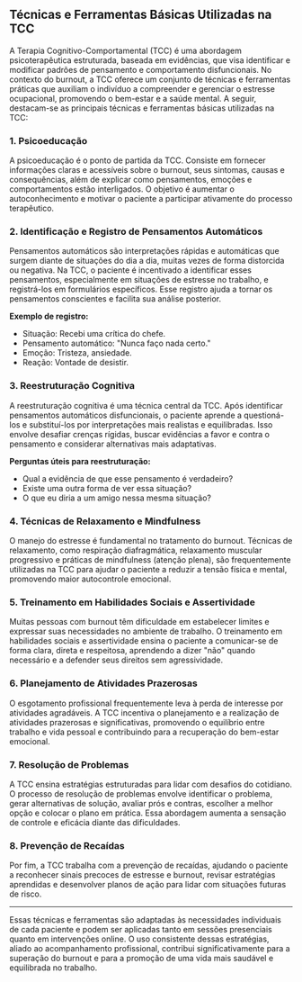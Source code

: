
## Técnicas e Ferramentas Básicas Utilizadas na TCC

A Terapia Cognitivo-Comportamental (TCC) é uma abordagem psicoterapêutica estruturada, baseada em evidências, que visa identificar e modificar padrões de pensamento e comportamento disfuncionais. No contexto do burnout, a TCC oferece um conjunto de técnicas e ferramentas práticas que auxiliam o indivíduo a compreender e gerenciar o estresse ocupacional, promovendo o bem-estar e a saúde mental. A seguir, destacam-se as principais técnicas e ferramentas básicas utilizadas na TCC:

### 1. **Psicoeducação**

A psicoeducação é o ponto de partida da TCC. Consiste em fornecer informações claras e acessíveis sobre o burnout, seus sintomas, causas e consequências, além de explicar como pensamentos, emoções e comportamentos estão interligados. O objetivo é aumentar o autoconhecimento e motivar o paciente a participar ativamente do processo terapêutico.

### 2. **Identificação e Registro de Pensamentos Automáticos**

Pensamentos automáticos são interpretações rápidas e automáticas que surgem diante de situações do dia a dia, muitas vezes de forma distorcida ou negativa. Na TCC, o paciente é incentivado a identificar esses pensamentos, especialmente em situações de estresse no trabalho, e registrá-los em formulários específicos. Esse registro ajuda a tornar os pensamentos conscientes e facilita sua análise posterior.

**Exemplo de registro:**
- Situação: Recebi uma crítica do chefe.
- Pensamento automático: "Nunca faço nada certo."
- Emoção: Tristeza, ansiedade.
- Reação: Vontade de desistir.

### 3. **Reestruturação Cognitiva**

A reestruturação cognitiva é uma técnica central da TCC. Após identificar pensamentos automáticos disfuncionais, o paciente aprende a questioná-los e substituí-los por interpretações mais realistas e equilibradas. Isso envolve desafiar crenças rígidas, buscar evidências a favor e contra o pensamento e considerar alternativas mais adaptativas.

**Perguntas úteis para reestruturação:**
- Qual a evidência de que esse pensamento é verdadeiro?
- Existe uma outra forma de ver essa situação?
- O que eu diria a um amigo nessa mesma situação?

### 4. **Técnicas de Relaxamento e Mindfulness**

O manejo do estresse é fundamental no tratamento do burnout. Técnicas de relaxamento, como respiração diafragmática, relaxamento muscular progressivo e práticas de mindfulness (atenção plena), são frequentemente utilizadas na TCC para ajudar o paciente a reduzir a tensão física e mental, promovendo maior autocontrole emocional.

### 5. **Treinamento em Habilidades Sociais e Assertividade**

Muitas pessoas com burnout têm dificuldade em estabelecer limites e expressar suas necessidades no ambiente de trabalho. O treinamento em habilidades sociais e assertividade ensina o paciente a comunicar-se de forma clara, direta e respeitosa, aprendendo a dizer "não" quando necessário e a defender seus direitos sem agressividade.

### 6. **Planejamento de Atividades Prazerosas**

O esgotamento profissional frequentemente leva à perda de interesse por atividades agradáveis. A TCC incentiva o planejamento e a realização de atividades prazerosas e significativas, promovendo o equilíbrio entre trabalho e vida pessoal e contribuindo para a recuperação do bem-estar emocional.

### 7. **Resolução de Problemas**

A TCC ensina estratégias estruturadas para lidar com desafios do cotidiano. O processo de resolução de problemas envolve identificar o problema, gerar alternativas de solução, avaliar prós e contras, escolher a melhor opção e colocar o plano em prática. Essa abordagem aumenta a sensação de controle e eficácia diante das dificuldades.

### 8. **Prevenção de Recaídas**

Por fim, a TCC trabalha com a prevenção de recaídas, ajudando o paciente a reconhecer sinais precoces de estresse e burnout, revisar estratégias aprendidas e desenvolver planos de ação para lidar com situações futuras de risco.

---

Essas técnicas e ferramentas são adaptadas às necessidades individuais de cada paciente e podem ser aplicadas tanto em sessões presenciais quanto em intervenções online. O uso consistente dessas estratégias, aliado ao acompanhamento profissional, contribui significativamente para a superação do burnout e para a promoção de uma vida mais saudável e equilibrada no trabalho.
```
